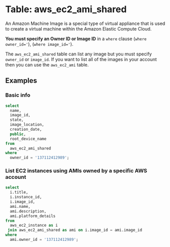 # Table: aws_ec2_ami_shared

An Amazon Machine Image is a special type of virtual appliance that is used to create a virtual machine within the Amazon Elastic Compute Cloud.

**You must specify an Owner ID or Image ID** in a `where` clause (`where owner_id='`), (`where image_id='`).

The `aws_ec2_ami_shared` table can list any image but you must specify `owner_id` or `image_id`.
If you want to list all of the images in your account then you can use the `aws_ec2_ami` table.

## Examples

### Basic info

```sql
select
  name,
  image_id,
  state,
  image_location,
  creation_date,
  public,
  root_device_name
from
  aws_ec2_ami_shared
where
  owner_id = '137112412989';
```

### List EC2 instances using AMIs owned by a specific AWS account

```sql
select
  i.title,
  i.instance_id,
  i.image_id,
  ami.name,
  ami.description,
  ami.platform_details
from
  aws_ec2_instance as i
 join aws_ec2_ami_shared as ami on i.image_id = ami.image_id
where
  ami.owner_id = '137112412989';
```

